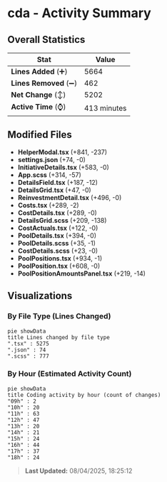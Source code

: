 # cda - Activity Summary 

## Overall Statistics

| Stat                   | Value                                                             |
| ---------------------- | ----------------------------------------------------------------- |
| **Lines Added** (➕)   | 5664                                          |
| **Lines Removed** (➖) | 462                                        |
| **Net Change** (↕)    | 5202                |
| **Active Time** (⌚)   | 413 minutes |


## Modified Files
- **HelperModal.tsx** (+841, -237)
- **settings.json** (+74, -0)
- **InitiativeDetails.tsx** (+583, -0)
- **App.scss** (+314, -57)
- **DetailsField.tsx** (+187, -12)
- **DetailsGrid.tsx** (+47, -0)
- **ReinvestmentDetail.tsx** (+496, -0)
- **Costs.tsx** (+289, -2)
- **CostDetails.tsx** (+289, -0)
- **DetailsGrid.scss** (+209, -138)
- **CostActuals.tsx** (+122, -0)
- **PoolDetails.tsx** (+394, -0)
- **PoolDetails.scss** (+35, -1)
- **CostDetails.scss** (+23, -0)
- **PoolPositions.tsx** (+934, -1)
- **PoolPosition.tsx** (+608, -0)
- **PoolPositionAmountsPanel.tsx** (+219, -14)

## Visualizations

### By File Type (Lines Changed)

```mermaid
pie showData
title Lines changed by file type
".tsx" : 5275
".json" : 74
".scss" : 777
```

### By Hour (Estimated Activity Count)

```mermaid
pie showData
title Coding activity by hour (count of changes)
"09h" : 2
"10h" : 20
"11h" : 63
"12h" : 47
"13h" : 20
"14h" : 21
"15h" : 24
"16h" : 44
"17h" : 37
"18h" : 24
```


> **Last Updated:** 08/04/2025, 18:25:12